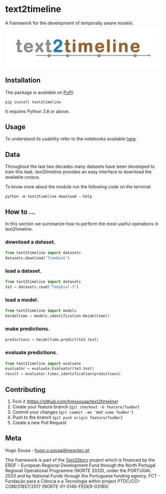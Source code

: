# text2timeline

A framework for the development of temporally aware models.

![](imgs/text2timeline.png)

## Installation

The package is available on [PyPI]():

```shell
pip install text2timeline
```

It requires Python 3.8 or above.

## Usage

To understand its usability refer to the notebooks available [here]().


## Data

Throughout the last two decades many datasets have been developed to train this task.
text2timeline provides an easy interface to download the available corpus.

To know more about the module run the following code on the terminal.
```shell
python -m text2timeline download --help
```

## How to ...

In this section we summarize how to perform the most useful operations in text2timeline.

### download a dataset.
```python
from text2timeline import datasets
datasets.download("TimeBank")
```

### load a dataset.
```python
from text2timeline import datasets
te3 = datasets.read("TempEval-3")
```

### load a model.
```python
from text2timeline import models
heideltime = models.identification.Heideltime()
```

### make predictions.
```python
predictions = heideltime.predict(te3.test)
```

### evaluate predictions.
```python
from text2timeline import evaluate
evaluator = evaluate.Evaluator(te3.test)
result = evaluator.timex_identification(predictions)
```

## Contributing

1. Fork it (https://github.com/hmosousa/text2timeline)
2. Create your feature branch (`git checkout -b feature/fooBar`)
3. Commit your changes (`git commit -am 'Add some fooBar'`)
4. Push to the branch (`git push origin feature/fooBar`)
5. Create a new Pull Request

## Meta

Hugo Sousa - hugo.o.sousa@inesctec.pt

This framework is part of the [Text2Story](https://text2story.inesctec.pt/) project which is financed by the ERDF – European Regional Development Fund through the North Portugal Regional Operational Programme (NORTE 2020), under the PORTUGAL 2020 and by National Funds through the Portuguese funding agency, FCT - Fundação para a Ciência e a Tecnologia within project PTDC/CCI-COM/31857/2017 (NORTE-01-0145-FEDER-03185) 
